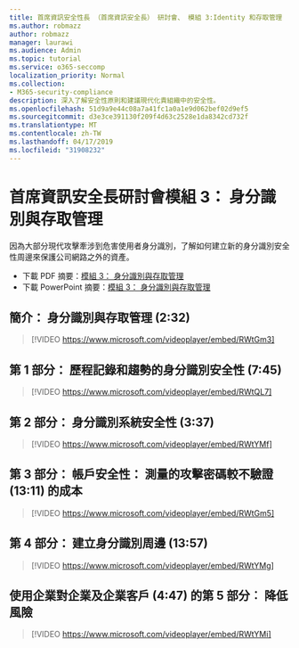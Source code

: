 ```yaml
---
title: 首席資訊安全性長 （首席資訊安全長） 研討會、 模組 3:Identity 和存取管理
ms.author: robmazz
author: robmazz
manager: laurawi
ms.audience: Admin
ms.topic: tutorial
ms.service: o365-seccomp
localization_priority: Normal
ms.collection:
- M365-security-compliance
description: 深入了解安全性原則和建議現代化貴組織中的安全性。
ms.openlocfilehash: 51d9a9e44c08a7a41fc1a0a1e9d062bef02d9ef5
ms.sourcegitcommit: d3e3ce391130f209f4d63c2528e1da8342cd732f
ms.translationtype: MT
ms.contentlocale: zh-TW
ms.lasthandoff: 04/17/2019
ms.locfileid: "31908232"
---
```

# <a name="ciso-workshop-module-3-identity-and-access-management"></a>首席資訊安全長研討會模組 3： 身分識別與存取管理 

因為大部分現代攻擊牽涉到危害使用者身分識別，了解如何建立新的身分識別安全性周邊來保護公司網路之外的資產。

- 下載 PDF 摘要：[模組 3： 身分識別與存取管理](media/ciso-workshop-3-identity-protection.pdf)
- 下載 PowerPoint 摘要：[模組 3： 身分識別與存取管理](https://docs.microsoft.com/office365/securitycompliance/media/ciso-workshop-3-identity-protection.pptx)

## <a name="introduction-identity-and-access-management-232"></a>簡介： 身分識別與存取管理 (2:32)

> [!VIDEO https://www.microsoft.com/videoplayer/embed/RWtGm3]

## <a name="part-1-history-and-trends-of-identity-security-745"></a>第 1 部分： 歷程記錄和趨勢的身分識別安全性 (7:45)

> [!VIDEO https://www.microsoft.com/videoplayer/embed/RWtQL7]

## <a name="part-2-identity-system-security-337"></a>第 2 部分： 身分識別系統安全性 (3:37)

> [!VIDEO https://www.microsoft.com/videoplayer/embed/RWtYMf]

## <a name="part-3-account-security-measuring-cost-of-attack-password-less-authentication-1311"></a>第 3 部分： 帳戶安全性： 測量的攻擊密碼較不驗證 (13:11) 的成本

> [!VIDEO https://www.microsoft.com/videoplayer/embed/RWtGm5]

## <a name="part-4-building-an-identity-perimeter-1357"></a>第 4 部分： 建立身分識別周邊 (13:57)

> [!VIDEO https://www.microsoft.com/videoplayer/embed/RWtYMg]

## <a name="part-5-lowering-risk-using-business-to-business-and-business-to-customer-447"></a>使用企業對企業及企業客戶 (4:47) 的第 5 部分︰ 降低風險

> [!VIDEO https://www.microsoft.com/videoplayer/embed/RWtYMi]
